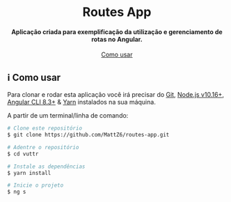 <h1 align="center">
    Routes App
</h1>

<h4 align="center">
  Aplicação criada para exemplificação da utilização e gerenciamento de rotas no Angular.
</h4>
 
<p align="center">
  <a href="#information_source-como-usar">Como usar</a>
</p>

## :information_source: Como usar

Para clonar e rodar esta aplicação você irá precisar do [Git][git], [Node.js v10.16+][nodejs], [Angular CLI 8.3+][ngcli] & [Yarn][yarn] instalados na sua máquina.

A partir de um terminal/linha de comando:

```bash
# Clone este repositório
$ git clone https://github.com/MattZ6/routes-app.git

# Adentre o repositório
$ cd vuttr

# Instale as dependências
$ yarn install

# Inicie o projeto
$ ng s

```

[git]: https://git-scm.com/
[nodejs]: https://nodejs.org/
[ngcli]: https://cli.angular.io/
[yarn]: https://yarnpkg.com/
